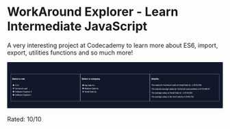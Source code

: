# WorkAround Explorer - Learn Intermediate JavaScript

A very interesting project at Codecademy to learn more about ES6, import, export, utilities functions and so much more!

![./project.png](./project.png)

Rated: 10/10
